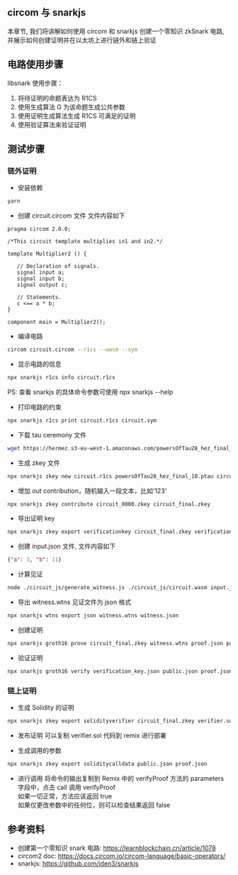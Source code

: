 ## circom 与 snarkjs

本章节, 我们将讲解如何使用 circom 和 snarkjs 创建一个零知识 zkSnark 电路, 并展示如何创建证明并在以太坊上进行链外和链上验证

## 电路使用步骤

libsnark 使用步骤：

1. 将待证明的命题表达为 R1CS
2. 使用生成算法 G 为该命题生成公共参数
3. 使用证明生成算法生成 R1CS 可满足的证明
4. 使用验证算法来验证证明

## 测试步骤

### 链外证明

- 安装依赖

```sh
yarn
```

- 创建 circuit.circom 文件
  文件内容如下

```circom
pragma circom 2.0.0;

/*This circuit template multiplies in1 and in2.*/

template Multiplier2 () {

   // Declaration of signals.
   signal input a;
   signal input b;
   signal output c;

   // Statements.
   c <== a * b;
}

component main = Multiplier2();
```

- 编译电路

```sh
circom circuit.circom --r1cs --wasm --sym
```

- 显示电路的信息

```sh
npx snarkjs r1cs info circuit.r1cs
```

PS: 查看 snarkjs 的具体命令参数可使用 npx snarkjs --help

- 打印电路的约束

```sh
npx snarkjs r1cs print circuit.r1cs circuit.sym
```

- 下载 tau ceremony 文件

```sh
wget https://hermez.s3-eu-west-1.amazonaws.com/powersOfTau28_hez_final_10.ptau
```

- 生成 zkey 文件

```sh
npx snarkjs zkey new circuit.r1cs powersOfTau28_hez_final_10.ptau circuit_0000.zkey
```

- 增加 out contribution，随机输入一段文本，比如'123'

```sh
npx snarkjs zkey contribute circuit_0000.zkey circuit_final.zkey
```

- 导出证明 key

```sh
npx snarkjs zkey export verificationkey circuit_final.zkey verification_key.json
```

- 创建 input.json 文件, 文件内容如下

```json
{"a": 3, "b": 11}
```

- 计算见证

```sh
node ./circuit_js/generate_witness.js ./circuit_js/circuit.wasm input.json witness.wtns
```

- 导出 witness.wtns 见证文件为 json 格式

```sh
npx snarkjs wtns export json witness.wtns witness.json
```

- 创建证明

```sh
npx snarkjs groth16 prove circuit_final.zkey witness.wtns proof.json public.json
```

- 验证证明

```sh
npx snarkjs groth16 verify verification_key.json public.json proof.json
```

### 链上证明

- 生成 Solidity 的证明

```sh
npx snarkjs zkey export solidityverifier circuit_final.zkey verifier.sol
```

- 发布证明
  可以复制 verifier.sol 代码到 remix 进行部署

- 生成调用的参数

```sh
npx snarkjs zkey export soliditycalldata public.json proof.json
```

- 进行调用
  将命令的输出复制到 Remix 中的 verifyProof 方法的 parameters 字段中，点击 call 调用 verifyProof  
  如果一切正常，方法应该返回 true  
  如果仅更改参数中的任何位，则可以检查结果返回 false

## 参考资料

- 创建第一个零知识 snark 电路: https://learnblockchain.cn/article/1078   
- circom2 doc: https://docs.circom.io/circom-language/basic-operators/
- snarkjs: https://github.com/iden3/snarkjs
